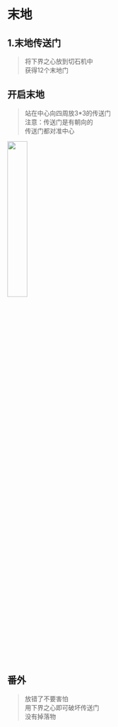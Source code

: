 # 末地
## 1.末地传送门
> 将下界之心放到切石机中
<br> 获得12个末地门

## 开启末地
> 站在中心向四周放3*3的传送门
<br> 注意：传送门是有朝向的
<br> 传送门都对准中心<br>
<image src="image/22.png" width="30%">

## 番外
> 放错了不要害怕
<br> 用下界之心即可破坏传送门
<br> 没有掉落物